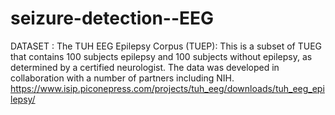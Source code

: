 # seizure-detection--EEG
DATASET :
 The TUH EEG Epilepsy Corpus (TUEP): This is a subset of TUEG that contains 100 subjects epilepsy and 100 subjects without epilepsy, as determined by a certified neurologist. The data was developed in collaboration with a number of partners including NIH.
 https://www.isip.piconepress.com/projects/tuh_eeg/downloads/tuh_eeg_epilepsy/
